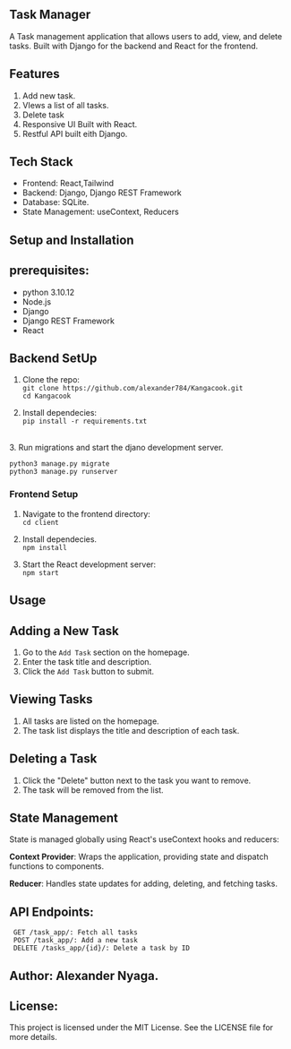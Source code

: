 ## Task Manager
A Task management application that allows users to add, view, and delete tasks. Built with Django for the backend and React for the frontend.

## Features
1. Add new task.
2. VIews a list of all tasks.
3. Delete task
4. Responsive UI Built with React.
5. Restful API built eith Django.

## Tech Stack
* Frontend: React,Tailwind
* Backend: Django, Django REST Framework
* Database: SQLite.
* State Management: useContext, Reducers


## Setup and Installation
   ## prerequisites:
   * python 3.10.12
   * Node.js
   * Django
   * Django REST Framework
   * React

## Backend SetUp
  1. Clone the repo: <br>
  ``git clone https://github.com/alexander784/Kangacook.git`` <br>
  ``cd Kangacook``

  2. Install dependecies: <br>
  ``pip install -r requirements.txt``
<br>
  3. Run migrations and start the djano development server.

   ``python3 manage.py migrate`` <br>
  ``python3 manage.py runserver``



### Frontend Setup
1. Navigate to the frontend directory: <br>
`cd client`

2. Install dependecies. <br>
`npm install`

3. Start the React development server:<br>
`npm start`

## Usage
 ## Adding a New Task
  1. Go to the `Add Task` section on the homepage. <br>
  2. Enter the task title and description.
  3. Click the `Add Task` button to submit.

  ## Viewing Tasks
  1. All tasks are listed on the homepage.
  2. The task list displays the title and description of each task.


## Deleting a Task
1. Click the "Delete" button next to the task you want to remove.
2. The task will be removed from the list.

## State Management
<p>State is managed globally using React's useContext hooks and reducers:</p>

**Context Provider**: Wraps the application, providing state and dispatch functions to components.

**Reducer**: Handles state updates for adding, deleting, and fetching tasks.


## API Endpoints:
`` GET /task_app/: Fetch all tasks``<br>
`` POST /task_app/: Add a new task``<br>
`` DELETE /tasks_app/{id}/: Delete a task by ID`` <br>

## Author: Alexander Nyaga.

## License:
<p> This project is licensed under the MIT License. See the LICENSE file for more details.</p>





